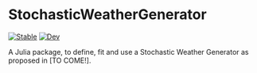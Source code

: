 # StochasticWeatherGenerator

[![Stable](https://img.shields.io/badge/docs-stable-blue.svg)](https://dmetivie.github.io/StochasticWeatherGenerator.jl/stable/)
[![Dev](https://img.shields.io/badge/docs-dev-blue.svg)](https://dmetivie.github.io/StochasticWeatherGenerator.jl/dev/)

A Julia package, to define, fit and use a Stochastic Weather Generator as proposed in [TO COME!].